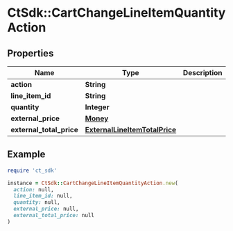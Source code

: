 # CtSdk::CartChangeLineItemQuantityAction

## Properties

| Name | Type | Description | Notes |
| ---- | ---- | ----------- | ----- |
| **action** | **String** |  |  |
| **line_item_id** | **String** |  | [optional] |
| **quantity** | **Integer** |  | [optional] |
| **external_price** | [**Money**](Money.md) |  | [optional] |
| **external_total_price** | [**ExternalLineItemTotalPrice**](ExternalLineItemTotalPrice.md) |  | [optional] |

## Example

```ruby
require 'ct_sdk'

instance = CtSdk::CartChangeLineItemQuantityAction.new(
  action: null,
  line_item_id: null,
  quantity: null,
  external_price: null,
  external_total_price: null
)
```

